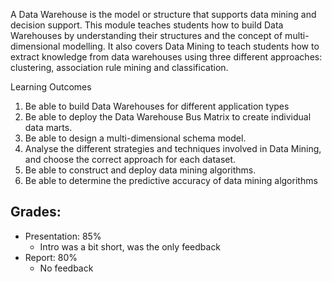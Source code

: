 A Data Warehouse is the model or structure that supports data mining and decision support. This module teaches students how to build Data Warehouses by understanding their structures and the concept of multi-dimensional modelling. It also covers Data Mining to teach students how to extract knowledge from data warehouses using three different approaches: clustering, association rule mining and classification.

Learning Outcomes

1. Be able to build Data Warehouses for different application types
2. Be able to deploy the Data Warehouse Bus Matrix to create individual data marts.
3. Be able to design a multi-dimensional schema model.
4. Analyse the different strategies and techniques involved in Data Mining, and choose the correct approach for each dataset.
5. Be able to construct and deploy data mining algorithms.
6. Be able to determine the predictive accuracy of data mining algorithms

## Grades:
- Presentation: 85%
  - Intro was a bit short, was the only feedback 
- Report: 80%
  - No feedback
